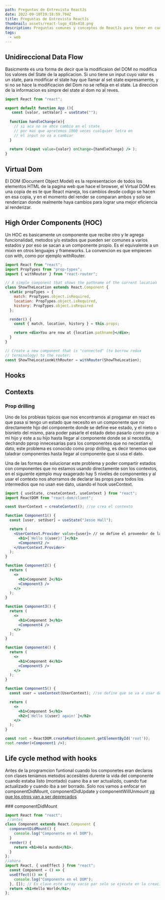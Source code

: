 ```yaml
---
path: Preguntas de Entrevista ReactJs
date: 2022-09-10T19:18:59.794Z
title: Preguntas de Entrevista ReactJs
thumbnail: assets/react-logo_418x418.png
description: Preguntas comunes y conceptos de ReactJs para tener en cuenta en entrevistas.
tags:
  - web
---
```

## U﻿nidireccional Data Flow

Basicmente es una forma de decir que la modificaion del DOM no modifica los valores del State de la applicacion. Si uno tiene un input cuyo valor es un state, para modificar el state hay que llamar al set state expresamente, y si no se hace la modificacion del Dom no se refleja en el state. La direccion de la informacion es simpre del state al dom  no al reves.

```jsx
import React from "react";

export default function App (){
   const [valor, setValor] = useState("");
  
  function handleChange(e){
    // si aca no se ahce cambio en el state
    // por mas que apretemos 1000 veces cualquier letra en
    // el input no va a cambiar 
  }
  
  return (<input value={valor} onChange={handleChange} /> );
}
```

## Virtual Dom

E﻿l DOM (Document Object Model) es la representacion de todos los elementos HTML de la pagina web que hace el browser, el Virtual DOM es una copia de es te que React maneja, los cambios desde codigo se hacen en esa copia, y en el momento del render se comparan ambos y solo se renderizan donde  realmente haya cambios para lograr una mejor eficiencia al renderizar.

## H﻿igh Order Components (HOC)

U﻿n HOC es basicamente un componente que recibe otro y le agrega funcionalidad, metodos y/o estados que pueden ser comunes a varios estados y por eso se sacan a un componente propio. Es el equivalente a un mixin en otros lenguajes y frameworks. La convencion es que empiecen con with, como por ejemplo withRouter.

```jsx
import React from "react";
import PropTypes from "prop-types";
import { withRouter } from "react-router";

// A simple component that shows the pathname of the current location
class ShowTheLocation extends React.Component {
  static propTypes = {
    match: PropTypes.object.isRequired,
    location: PropTypes.object.isRequired,
    history: PropTypes.object.isRequired
  };

  render() {
    const { match, location, history } = this.props;

    return <div>You are now at {location.pathname}</div>;
  }
}

// Create a new component that is "connected" (to borrow redux
// terminology) to the router.
const ShowTheLocationWithRouter = withRouter(ShowTheLocation);
```

## H﻿ooks

## C﻿ontexts

### Prop drilling

U﻿no de los probleas tipicos que nos encontramos al progamar en react es que pasa si tengo un estado que necesito en un componente que no directamente hijo del componente donde se define ese estado, y el nieto o bisnieto del mismo, para poder pasarle el estado debo pasarlo como prop a  mi hijo y este a su hijo hasta llegar al componente donde se si necestita, declrando pprop innecesarias para los componentes que no necestian el dato, este problema es conocido como prop drilling, es decir tenemos que taladrar componentes hasta llegar al componente que si usa el dato. 

U﻿na de las formas de solucionar este problema y poder compartir estados con componentes que no estamos usando directamente son los contextos, en el siguiente ejemplo muy exagerado hay 5 niveles de componentes y al usar el contexto nos ahorramos de declarar las props para todos los intermedios que no usan ese dato, usando el hook useContext.

```jsx
import { useState, createContext, useContext } from "react";
import ReactDOM from "react-dom/client";

const UserContext = createContext(); //se crea el contexto 

function Component1() {
  const [user, setUser] = useState("Jesse Hall");

  return (
    <UserContext.Provider value={user}> // se define el proveedor de la informacion
      <h1>{`Hello ${user}!`}</h1>
      <Component2 />
    </UserContext.Provider>
  );
}

function Component2() {
  return (
    <>
      <h1>Component 2</h1>
      <Component3 />
    </>
  );
}

function Component3() {
  return (
    <>
      <h1>Component 3</h1>
      <Component4 />
    </>
  );
}

function Component4() {
  return (
    <>
      <h1>Component 4</h1>
      <Component5 />
    </>
  );
}

function Component5() {
  const user = useContext(UserContext); //se define que se va a usar del contexto.

  return (
    <>
      <h1>Component 5</h1>
      <h2>{`Hello ${user} again!`}</h2>
    </>
  );
}

const root = ReactDOM.createRoot(document.getElementById('root'));
root.render(<Component1 />);
```

## L﻿ife cycle method with hooks

Antes de la programcion funtional cuando los componetes eran declaros con clases teniamos metodos accesibles durente la vida del componente cuando estaba listo (montado) cuano iba a ser actualizdo, cuando fue actualizado y cuando iba a ser borrado. Solo nos vamos a enfocar en componentDidMount, componentDidUpdate  y componentWillUnmount [ya que los otros van a ser deprecados](https://reactjs.org/docs/react-component.html#unsafe_componentwillmount)

\#﻿## componentDidMount

```jsx
import React from "react";
 //antes 
class Component extends React.Component {
  componentDidMount() {
    console.log("Componente en el DOM");
  }
  render() {
    return <h1>Hola mundo</h1>;
  }
};
//ahora 
import React, { useEffect } from "react";
  const Component = () => {
  useEffect(() => {
    console.log("Componente en el DOM");
  }, []); // Es clave este array vacio par solo se ejecute en la creacion.
  return <h1>Hello World</h1>;
};
```